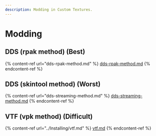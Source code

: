 ```yaml
---
description: Modding in Custom Textures.
---
```


# Modding

## DDS (rpak method) (Best)

{% content-ref url="dds-rpak-method.md" %}
[dds-rpak-method.md](dds-rpak-method.md)
{% endcontent-ref %}

## DDS (skintool method) (Worst)

{% content-ref url="dds-streaming-method.md" %}
[dds-streaming-method.md](dds-streaming-method.md)
{% endcontent-ref %}

## VTF (vpk method) (Difficult)

{% content-ref url="../Installing/vtf.md" %}
[vtf.md](../Installing/vtf.md)
{% endcontent-ref %}
